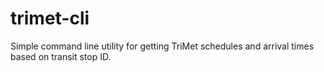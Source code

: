 # trimet-cli
Simple command line utility for getting TriMet schedules and arrival times based on transit stop ID.
